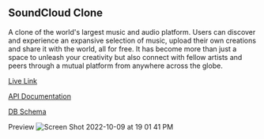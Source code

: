 ## SoundCloud Clone

A clone of the world's largest music and audio platform. Users can discover and experience an expansive selection of music, upload their own creations and share it with the world, all for free. It has become more than just a space to unleash your creativity but also connect with fellow artists and peers through a mutual platform from anywhere across the globe. 

[Live Link](https://soundcloud-clonejl.herokuapp.com/)

[API Documentation](https://github.com/jeremiahlu/AA_Project_SoundCloud/wiki/API-Documentation)

[DB Schema](https://github.com/jeremiahlu/SoundCloud_Project/wiki/Database-Schema)

Preview
![Screen Shot 2022-10-09 at 19 01 41 PM](https://user-images.githubusercontent.com/96208179/194783543-c7c2c3ba-eedb-4995-93da-7cf21a20b03c.png)
